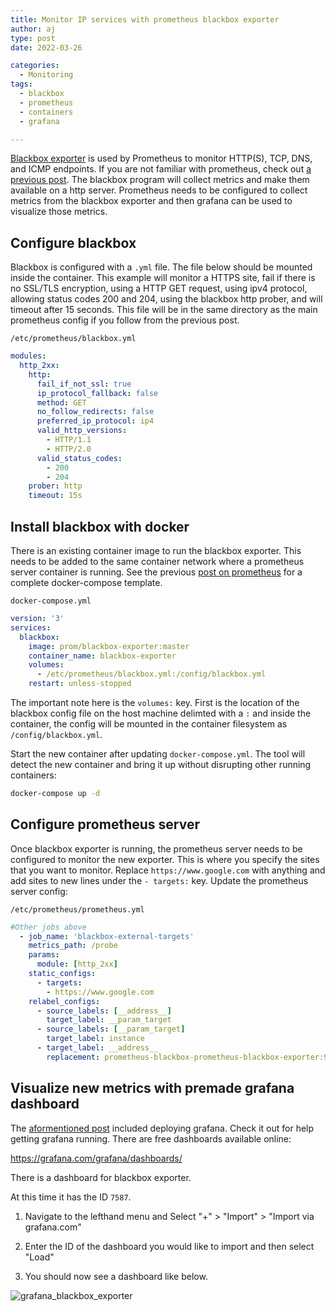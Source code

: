 ```yaml
---
title: Monitor IP services with prometheus blackbox exporter
author: aj
type: post
date: 2022-03-26

categories:
  - Monitoring
tags:
  - blackbox
  - prometheus
  - containers
  - grafana

---
```


[Blackbox exporter][1] is used by Prometheus to monitor HTTP(S), TCP, DNS, and ICMP endpoints. If you are not familiar with prometheus, check out [a previous post][2]. The blackbox program will collect metrics and make them available on a http server. Prometheus needs to be configured to collect metrics from the blackbox exporter and then grafana can be used to visualize those metrics.

## Configure blackbox

Blackbox is configured with a `.yml` file. The file below should be mounted inside the container. This example will monitor a HTTPS site, fail if there is no SSL/TLS encryption, using a HTTP GET request, using ipv4 protocol, allowing status codes 200 and 204, using the blackbox http prober, and will timeout after 15 seconds. This file will be in the same directory as the main prometheus config if you follow from the previous post.

`/etc/prometheus/blackbox.yml`

```yaml
modules:
  http_2xx:
    http:
      fail_if_not_ssl: true
      ip_protocol_fallback: false
      method: GET
      no_follow_redirects: false
      preferred_ip_protocol: ip4
      valid_http_versions:
        - HTTP/1.1
        - HTTP/2.0
      valid_status_codes:
        - 200
        - 204
    prober: http
    timeout: 15s
```

## Install blackbox with docker

There is an existing container image to run the blackbox exporter. This needs to be added to the same container network where a prometheus server container is running. See the previous [post on prometheus][2] for a complete docker-compose template.

`docker-compose.yml`

```yaml
version: '3'
services:
  blackbox:
    image: prom/blackbox-exporter:master
    container_name: blackbox-exporter
    volumes:
      - /etc/prometheus/blackbox.yml:/config/blackbox.yml
    restart: unless-stopped
```

The important note here is the `volumes:` key. First is the location of the blackbox config file on the host machine delimted with a `:` and inside the container, the config will be mounted in the container filesystem as `/config/blackbox.yml`.

Start the new container after updating `docker-compose.yml`. The tool will detect the new container and bring it up without disrupting other running containers:

```bash
docker-compose up -d
```

## Configure prometheus server

Once blackbox exporter is running, the prometheus server needs to be configured to monitor the new exporter. This is where you specify the sites that you want to monitor. Replace `https://www.google.com` with anything and add sites to new lines under the `- targets:` key. Update the prometheus server config:

`/etc/prometheus/prometheus.yml`

```yaml
#Other jobs above
  - job_name: 'blackbox-external-targets'
    metrics_path: /probe
    params:
      module: [http_2xx]
    static_configs:
      - targets:
        - https://www.google.com
    relabel_configs:
      - source_labels: [__address__]
        target_label: __param_target
      - source_labels: [__param_target]
        target_label: instance
      - target_label: __address__
        replacement: prometheus-blackbox-prometheus-blackbox-exporter:9115
  ```

## Visualize new metrics with premade grafana dashboard

The [aformentioned post][2] included deploying grafana. Check it out for help getting grafana running. There are free dashboards available online:

https://grafana.com/grafana/dashboards/

There is a dashboard for blackbox exporter.

At this time it has the ID `7587`.

1. Navigate to the lefthand menu and Select "+" > "Import" > "Import via grafana.com"

2. Enter the ID of the dashboard you would like to import and then select "Load"

3. You should now see a dashboard like below.

![grafana_blackbox_exporter](/images/grafana_blackbox_exporter.png)

 [1]: https://github.com/prometheus/blackbox_exporter
 [2]: /posts/prometheus/